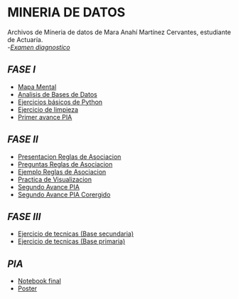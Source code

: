 # **MINERIA DE DATOS**
Archivos de Míneria de datos de Mara Anahí Martínez Cervantes, estudiante de Actuaría.  
-*[Examen diagnostico](https://github.com/MaraMtz/MINERIA_DE_DATOS/blob/main/Examen_1798584.pdf)* 

## *FASE I*
- [Mapa Mental](https://github.com/MaraMtz/MINERIA_DE_DATOS/blob/main/MapaMental_1_1798584.pdf) 
- [Analisis de Bases de Datos](https://github.com/KatiaOrtiz20/Mineria_de_datos/blob/main/Equipo5-%20Ejercicio%20Base%20de%20Datos.pdf)  
- [Ejercicios básicos de Python](https://github.com/MaraMtz/MINERIA_DE_DATOS/blob/main/Ej_Python_1798584.ipynb)  
- [Ejercicio de limpieza](https://github.com/KatiaOrtiz20/Mineria_de_datos/blob/main/Ej_Limpieza_Equipo5.ipynb)  
- [Primer avance PIA](https://github.com/KatiaOrtiz20/Mineria_de_datos/blob/main/Avance1_PIA_Equipo5.ipynb)  

## *FASE II*  
- [Presentacion Reglas de Asociacion](https://github.com/KatiaOrtiz20/Mineria_de_datos/blob/main/Presentaci%C3%B3n_ReglasdeAsociaci%C3%B3n_Equipo5.pdf)   
- [Preguntas Reglas de Asociacion](https://github.com/SebastianCanizales/SebastianCan/blob/main/Preguntas_Equipo5.pdf)   
- [Ejemplo Reglas de Asociacion](https://github.com/lluviaeliiza/Mineria-de-Datos/blob/main/C%C3%B3digo_de_la_presentaci%C3%B3n.ipynb)   
- [Practica de Visualizacion](https://github.com/KatiaOrtiz20/Mineria_de_datos/blob/main/Pr%C3%A1ctica_Visualizaci%C3%B3n.ipynb) 
- [Segundo Avance PIA](https://github.com/lluviaeliiza/Mineria-de-Datos/blob/main/Segundo_Avance_PIA.ipynb) 
- [Segundo Avance PIA Corergido](https://github.com/KatiaOrtiz20/Mineria_de_datos/blob/main/Segundo_Avance_PIA_CORREGIDO.ipynb)  

## *FASE III*  
- [Ejercicio de tecnicas (Base secundaria)](https://github.com/SebastianCanizales/SebastianCan/blob/main/Ej_Tecnicas_Mineria.ipynb)  
- [Ejercicio de tecnicas (Base primaria)](https://github.com/SebastianCanizales/SebastianCan/blob/main/Ejercicio_de_t%C3%A9cnicas_de_miner%C3%ADa%201era%20base%20(no%20correcta).ipynb)  

## ***PIA***  
- [Notebook final](https://github.com/KatiaOrtiz20/Mineria_de_datos/blob/main/PREDICCI%C3%93N_DE_INSUFICIENCIA_CARDIACA.ipynb)   
- [Poster](https://github.com/KatiaOrtiz20/Mineria_de_datos/blob/main/POSTER%20MINERIA.pdf)
